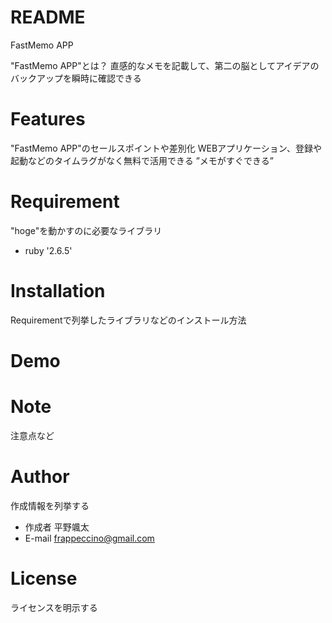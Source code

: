# README

FastMemo APP
 
"FastMemo APP"とは？
直感的なメモを記載して、第二の脳としてアイデアのバックアップを瞬時に確認できる

# Features
 
"FastMemo APP"のセールスポイントや差別化
WEBアプリケーション、登録や起動などのタイムラグがなく無料で活用できる
”メモがすぐできる”
 
# Requirement
 
"hoge"を動かすのに必要なライブラリ
 
* ruby '2.6.5'
 
# Installation
 
Requirementで列挙したライブラリなどのインストール方法
 
# Demo

 
# Note
 
注意点など
 
# Author
 
作成情報を列挙する
 
* 作成者 平野颯太
* E-mail frappeccino@gmail.com
 
# License
ライセンスを明示する